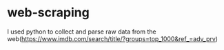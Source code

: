 # web-scraping
I used python to collect and parse raw data from the web(https://www.imdb.com/search/title/?groups=top_1000&ref_=adv_prv)
